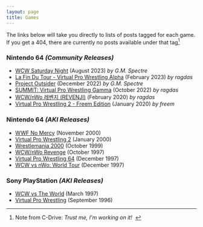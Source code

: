 ```yaml
---
layout: page
title: Games
---
```


The links below will take you directly to lists of posts tagged for each game.  If you get a 404, there are currently no posts available under that tag[^1]

[^1]: Note from C-Drive: *Trust me, I'm working on it!*&nbsp;&nbsp;

### Nintendo 64 *(Community Releases)*

- [WCW Saturday Night](../tags/#wcwsatnight) (August 2023) *by G.M. Spectre*
- [La Fin Du Tour - Virtual Pro Wrestling Alpha](../tags/#lafindutour) (February 2023) *by ragdas*
- [Project Outsider](../tags/#project-outsider) (December 2022) *by G.M. Spectre*
- [SUMMIT: Virtual Pro Wrestling Gamma](../tags/#summit) (October 2022) *by ragdas*
- [WCW/nWo 레벤지 (REVENJI)](../tags/#revenji) (February 2020) *by ragdas*
- [Virtual Pro Wrestling 2 - Freem Edition](../tags/#vpw2-fe/) (January 2020) *by freem*

### Nintendo 64 *(AKI Releases)*

- [WWF No Mercy](../tags/#nomercy) (November 2000)
- [Virtual Pro Wrestling 2](../tags/#vpw2) (January 2000)
- [Wrestlemania 2000](../tags/#wm2k) (October 1999)
- [WCW/nWo Revenge](../tags/#revenge) (October 1997)
- [Virtual Pro Wrestling 64](../tags/#vpw64) (December 1997)
- [WCW vs nWo: World Tour](../tags/#worldtour) (December 1997)

### Sony PlayStation *(AKI Releases)*

- [WCW vs The World](../tags/#vsworld) (March 1997)
- [Virtual Pro Wrestling](../tags/#vpw) (September 1996)






